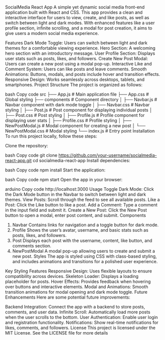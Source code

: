 SocialMedia React App
A simple yet dynamic social media front-end application built with React and CSS. This app provides a clean and interactive interface for users to view, create, and like posts, as well as switch between light and dark modes. With enhanced features like a user profile section, infinite scrolling, and a modal for post creation, it aims to give users a modern social media experience.

Features
Dark Mode Toggle: Users can switch between light and dark themes for a comfortable viewing experience.
Hero Section: A welcoming hero section with an introductory message.
User Profile Section: Displays user stats such as posts, likes, and followers.
Create New Post Modal: Users can create a new post using a modal pop-up.
Interactive Like and Comment System: Users can like posts and leave comments.
Smooth Animations: Buttons, modals, and posts include hover and transition effects.
Responsive Design: Works seamlessly across desktops, tablets, and smartphones.
Project Structure
The project is organized as follows:

bash
Copy code
src
├── App.js                 # Main application file
├── App.css                # Global styling
├── components             # Component directory
│   ├── Navbar.js          # Navbar component with dark mode toggle
│   ├── Navbar.css         # Navbar styling
│   ├── Post.js            # Post component for displaying individual posts
│   ├── Post.css           # Post styling
│   ├── Profile.js         # Profile component for displaying user stats
│   ├── Profile.css        # Profile styling
│   ├── NewPostModal.js    # Modal component for creating a new post
│   └── NewPostModal.css   # Modal styling
└── index.js               # Entry point
Installation
To run this project locally, follow these steps:

Clone the repository:

bash
Copy code
git clone https://github.com/your-username/socialmedia-react-app.git
cd socialmedia-react-app
Install dependencies:

bash
Copy code
npm install
Start the application:

bash
Copy code
npm start
Open the app in your browser:

arduino
Copy code
http://localhost:3000
Usage
Toggle Dark Mode: Click the Dark Mode button in the Navbar to switch between light and dark themes.
View Posts: Scroll through the feed to see all available posts.
Like a Post: Click the Like button to like a post.
Add a Comment: Type a comment in the input field and submit it.
Create a New Post: Click the New Post button to open a modal, enter post content, and submit.
Components
1. Navbar
Contains links for navigation and a toggle button for dark mode.
2. Profile
Shows the user’s avatar, username, and basic stats such as posts, likes, and followers.
3. Post
Displays each post with the username, content, like button, and comments section.
4. NewPostModal
A modal pop-up allowing users to create and submit a new post.
Styles
The app is styled using CSS with class-based styling, and includes animations and transitions for a polished user experience.

Key Styling Features
Responsive Design: Uses flexible layouts to ensure compatibility across devices.
Skeleton Loader: Displays a loading placeholder for posts.
Hover Effects: Provides feedback when hovering over buttons and interactive elements.
Modal and Animations: Smooth transition animations for modal opening and dark mode toggle.
Future Enhancements
Here are some potential future improvements:

Backend Integration: Connect the app with a backend to store posts, comments, and user data.
Infinite Scroll: Automatically load more posts when the user scrolls to the bottom.
User Authentication: Enable user login and registration functionality.
Notifications: Show real-time notifications for likes, comments, and followers.
License
This project is licensed under the MIT License. See the LICENSE file for more details
